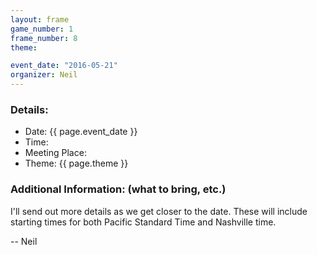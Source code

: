 ```yaml
---
layout: frame
game_number: 1
frame_number: 8
theme: 

event_date: "2016-05-21"
organizer: Neil
---
```



### Details:
- Date: {{ page.event_date }}
- Time:
- Meeting Place:
- Theme: {{ page.theme }}

### Additional Information: (what to bring, etc.)
I'll send out more details as we get closer to the date. These will include starting times for both Pacific Standard Time and Nashville time. 

-- Neil 